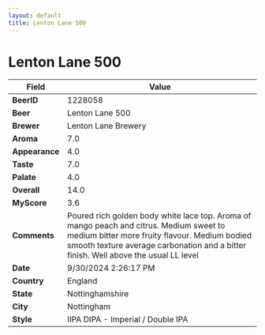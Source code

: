 ```yaml
---
layout: default
title: Lenton Lane 500
---
```


# Lenton Lane 500

| Field         | Value     |
|---------------|-----------|
| **BeerID** | 1228058 |
| **Beer** | Lenton Lane 500 |
| **Brewer** | Lenton Lane Brewery |
| **Aroma** | 7.0 |
| **Appearance** | 4.0 |
| **Taste** | 7.0 |
| **Palate** | 4.0 |
| **Overall** | 14.0 |
| **MyScore** | 3.6 |
| **Comments** | Poured rich golden body white lace top.  Aroma of mango peach and citrus.  Medium sweet to medium bitter more fruity flavour.  Medium bodied smooth texture average carbonation and a bitter finish. Well above the usual LL level |
| **Date** | 9/30/2024 2:26:17 PM |
| **Country** | England |
| **State** | Nottinghamshire |
| **City** | Nottingham |
| **Style** | IIPA DIPA - Imperial / Double IPA |
